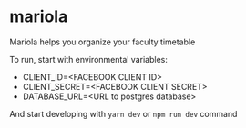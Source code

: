 # mariola
Mariola helps you organize your faculty timetable

To run, start with environmental variables:
* CLIENT_ID=\<FACEBOOK CLIENT ID>
* CLIENT_SECRET=\<FACEBOOK CLIENT SECRET>
* DATABASE_URL=\<URL to postgres database>

And start developing with 
`yarn dev` or `npm run dev` command